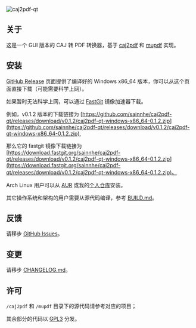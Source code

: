 ![caj2pdf-qt](https://gitlab.com/sainnhe/img/-/raw/master/caj2pdf-qt.png)

## 关于

这是一个 GUI 版本的 CAJ 转 PDF 转换器，基于 [caj2pdf](https://github.com/caj2pdf/caj2pdf) 和 [mupdf](https://mupdf.com) 实现。

## 安装

[GitHub Release](https://github.com/sainnhe/caj2pdf-qt/releases) 页面提供了编译好的 Windows x86_64 版本，你可以从这个页面直接下载（可能需要科学上网）。

如果暂时无法科学上网，可以通过 [FastGit](https://doc.fastgit.org/zh-cn/guide.html#release-%E5%92%8C%E6%BA%90%E7%A0%81%E5%AD%98%E6%A1%A3%E7%9A%84%E4%B8%8B%E8%BD%BD) 镜像加速器下载。

例如，v0.1.2 版本的下载链接为 [https://github.com/sainnhe/caj2pdf-qt/releases/download/v0.1.2/caj2pdf-qt-windows-x86_64-0.1.2.zip](https://github.com/sainnhe/caj2pdf-qt/releases/download/v0.1.2/caj2pdf-qt-windows-x86_64-0.1.2.zip),

那么它的 fastgit 镜像下载链接为 [https://download.fastgit.org/sainnhe/caj2pdf-qt/releases/download/v0.1.2/caj2pdf-qt-windows-x86_64-0.1.2.zip](https://download.fastgit.org/sainnhe/caj2pdf-qt/releases/download/v0.1.2/caj2pdf-qt-windows-x86_64-0.1.2.zip)。

Arch Linux 用户可以从 [AUR](https://aur.archlinux.org/packages/caj2pdf-qt/) 或我的[个人仓库](https://repo.sainnhe.dev/archlinux/)安装。

其它操作系统和架构的用户需要从源代码编译，参考 [BUILD.md](./BUILD.md)。

## 反馈

请移步 [GitHub Issues](https://github.com/sainnhe/caj2pdf-qt/issues)。

## 变更

请移步 [CHANGELOG.md](./CHANGELOG.md)。

## 许可

`/caj2pdf` 和 `/mupdf` 目录下的源代码请参考对应的项目；

其余部分的代码以 [GPL3](https://github.com/sainnhe/caj2pdf-qt/blob/master/LICENSE) 分发。
